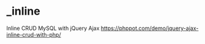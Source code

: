 # _inline
Inline CRUD MySQL with jQuery Ajax
https://phppot.com/demo/jquery-ajax-inline-crud-with-php/
